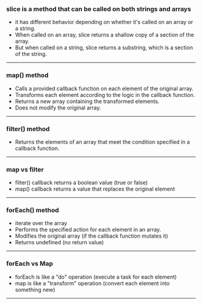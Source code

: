 ### slice is a method that can be called on both strings and arrays 
- it has different behavior depending on whether it's called on an array or a string.
- When called on an array, slice returns a shallow copy of a section of the array.
- But when called on a string, slice returns a substring, which is a section of the string. 
---
### map() method
- Calls a provided callback function on each element of the original array.
- Transforms each element according to the logic in the callback function.
- Returns a new array containing the transformed elements.
- Does not modify the original array.
---
### filter() method
- Returns the elements of an array that meet the condition specified in a callback function.
---
### map vs filter
- filter() callback returns a boolean value (true or false)
- map() callback returns a value that replaces the original element
---
### forEach() method
-  iterate over the array
- Performs the specified action for each element in an array.
- Modifies the original array (if the callback function mutates it)
- Returns undefined (no return value)
---
### forEach vs Map
- forEach is like a "do" operation (execute a task for each element)
- map is like a "transform" operation (convert each element into something new)
---